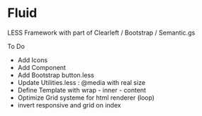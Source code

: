 Fluid
=====

LESS Framework with part of Clearleft / Bootstrap / Semantic.gs

To Do

- Add Icons
- Add Component
- Add Bootstrap button.less
- Update Utilities.less : @media with real size
- Define Template with wrap - inner - content
- Optimize Grid systeme for html renderer (loop)
- invert responsive and grid on index
